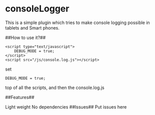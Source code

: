 consoleLogger
=============

This is a simple plugin which tries to make console logging possible in tablets and Smart phones.

##How to use it?##

    <script type="text/javascript">
        DEBUG_MODE = true;
    </script>
    <script src="/js/console.log.js"></script>

set

    DEBUG_MODE = true; 


top of all the scripts, and then the console.log.js

##Features##

Light weight
No dependencies
##Issues##
Put issues here